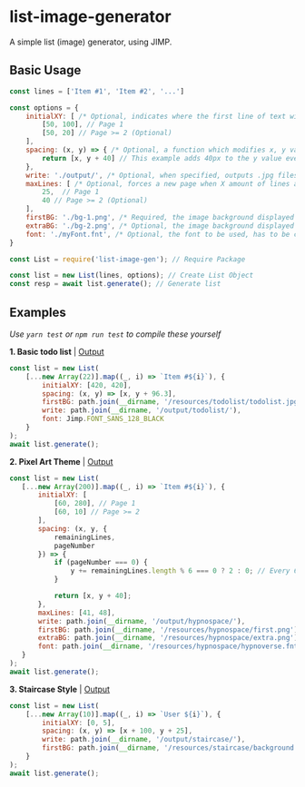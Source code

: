 # list-image-generator

A simple list (image) generator, using JIMP.

## Basic Usage

```js
const lines = ['Item #1', 'Item #2', '...']

const options = {
    initialXY: [ /* Optional, indicates where the first line of text will be placed on the page */
        [50, 100], // Page 1
        [50, 20] // Page >= 2 (Optional)
    ],
    spacing: (x, y) => { /* Optional, a function which modifies x, y values passed through it */
        return [x, y + 40] // This example adds 40px to the y value every new line
    },
    write: './output/', /* Optional, when specified, outputs .jpg files in addition to returning buffer(s) */
    maxLines: [ /* Optional, forces a new page when X amount of lines are on the page */
        25,  // Page 1
        40 // Page >= 2 (Optional)
    ],
    firstBG: './bg-1.png', /* Required, the image background displayed on the first (or subsequent) page */
    extraBG: './bg-2.png', /* Optional, the image background displayed on pages 2 and above */
    font: './myFont.fnt', /* Optional, the font to be used, has to be compatible with Jimp */
}
```

```js
const List = require('list-image-gen'); // Require Package

const list = new List(lines, options); // Create List Object
const resp = await list.generate(); // Generate list
```

## Examples

*Use `yarn test` or `npm run test` to compile these yourself*

**1. Basic todo list** | [Output](https://github.com/lorencerri/list-image-gen/tree/master/test/output/todolist)
```js
const list = new List(
    [...new Array(22)].map((_, i) => `Item #${i}`), {
        initialXY: [420, 420],
        spacing: (x, y) => [x, y + 96.3],
        firstBG: path.join(__dirname, '/resources/todolist/todolist.jpg'),
        write: path.join(__dirname, '/output/todolist/'),
        font: Jimp.FONT_SANS_128_BLACK
    }
);
await list.generate();
 ```
 
 **2. Pixel Art Theme** | [Output](https://github.com/lorencerri/list-image-gen/tree/master/test/output/hypnospace)
 ```js
 const list = new List(
    [...new Array(200)].map((_, i) => `Item #${i}`), {
        initialXY: [
            [60, 280], // Page 1
            [60, 10] // Page >= 2
        ],
        spacing: (x, y, {
            remainingLines,
            pageNumber
        }) => {
            if (pageNumber === 0) {
                y += remainingLines.length % 6 === 0 ? 2 : 0; // Every 6 items on the first page, add 2 to the y position
            }

            return [x, y + 40];
        },
        maxLines: [41, 48],
        write: path.join(__dirname, '/output/hypnospace/'),
        firstBG: path.join(__dirname, '/resources/hypnospace/first.png'),
        extraBG: path.join(__dirname, '/resources/hypnospace/extra.png'),
        font: path.join(__dirname, '/resources/hypnospace/hypnoverse.fnt')
    }
);
await list.generate();
```

**3. Staircase Style** | [Output](https://github.com/lorencerri/list-image-gen/tree/master/test/output/staircase)
```js
const list = new List(
    [...new Array(10)].map((_, i) => `User ${i}`), {
        initialXY: [0, 5],
        spacing: (x, y) => [x + 100, y + 25],
        write: path.join(__dirname, '/output/staircase/'),
        firstBG: path.join(__dirname, '/resources/staircase/background.png')
    }
);
await list.generate();
```

